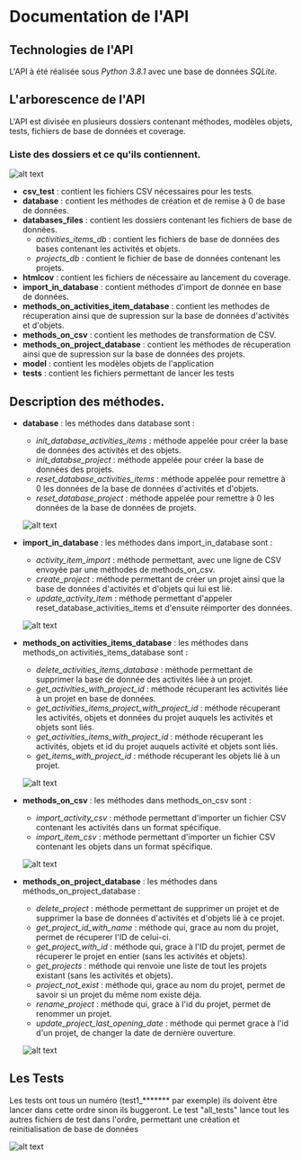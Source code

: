 # Documentation de l'API

## Technologies de l'API

L'API à été réalisée sous *Python 3.8.1* avec une base de données *SQLite*.

## L'arborescence de l'API

L'API est divisée en plusieurs dossiers contenant méthodes, modèles objets, tests, fichiers de base de données et coverage.

### Liste des dossiers et ce qu'ils contiennent.

![alt text](../../pictures/Api/Api_resume.png)

- **csv_test** : contient les fichiers CSV nécessaires pour les tests.
- **database** : contient les méthodes de création et de remise à 0 de base de données.
- **databases_files** : contient les dossiers contenant les fichiers de base de données.
  - *activities_items_db* : contient les fichiers de base de données des bases contenant les activités et objets.
  - *projects_db* : contient le fichier de base de données contenant les projets.
- **htmlcov** : contient les fichiers de nécessaire au lancement du coverage.
- **import_in_database** : contient méthodes d'import de donnée en base de données.
- **methods_on_activities_item_database** : contient les methodes de récuperation ainsi que de supression sur la base de données d'activités et d'objets.
- **methods_on_csv** : contient les methodes de transformation de CSV.
- **methods_on_project_database** : contient les méthodes de récuperation ainsi que de supression sur la base de données des projets.
- **model** : contient les modèles objets de l'application
- **tests** : contient les fichiers permettant de lancer les tests

## Description des méthodes.

- **database** : les méthodes dans database sont :
  - *init_database_activities_items* : méthode appelée pour créer la base de données des activités et des objets.
  - *init_databse_project* : méthode appelée pour créer la base de données des projets.
  - *reset_database_activities_items* : méthode appelée pour remettre à 0 les données de la base de données d'activités et d'objets.
  - *reset_database_project* : méthode appelée pour remettre à 0 les données de la base de données de projets.

  ![alt text](../../pictures/Api/Api_detail_1.png)
  
  
- **import_in_database** : les méthodes dans import_in_database sont :
  - *activity_item_import* : méthode permettant, avec une ligne de CSV envoyée par une méthodes de methods_on_csv.
  - *create_project* : méthode permettant de créer un projet ainsi que la base de données d'activités et d'objets qui lui est lié.
  - *update_activity_item* : méthode permettant d'appeler reset_database_activities_items et d'ensuite réimporter des données.

  ![alt text](../../pictures/Api/Api_detail_2.png)
  

- **methods_on activities_items_database** : les méthodes dans methods_on activities_items_database sont :
  - *delete_activities_items_database* : méthode permettant de supprimer la base de donnée des activités liée à un projet.
  - *get_activities_with_project_id* : méthode récuperant les activités liée à un projet en base de données.
  - *get_activities_items_project_with_project_id* : méthode récuperant les activités, objets et données du projet auquels les activités et objets sont liés. 
  - *get_activities_items_with_project_id* : méthode récuperant les activités, objets et id du projet auquels activité et objets sont liés.
  - *get_items_with_project_id* : méthode récuperant les objets lié à un projet.

  ![alt text](../../pictures/Api/Api_detail_3.png)

  
- **methods_on_csv** : les méthodes dans methods_on_csv sont : 
  - *import_activity_csv* : méthode permettant d'importer un fichier CSV contenant les activités dans un format spécifique.
  - *import_item_csv* : méthode permettant d'importer un fichier CSV contenant les objets dans un format spécifique. 

  ![alt text](../../pictures/Api/Api_detail_4.png)

- **methods_on_project_database** : les méthodes dans méthods_on_project_database : 
  - *delete_project* : méthode permettant de supprimer un projet et de supprimer la base de données d'activités et d'objets lié à ce projet.
  - *get_project_id_with_name* :  méthode qui, grace au nom du projet, permet de récuperer l'ID de celui-ci.
  - *get_project_with_id* : méthode qui, grace à l'ID du projet, permet de récuperer le projet en entier (sans les activités et objets).
  - *get_projects* : méthode qui renvoie une liste de tout les projets existant (sans les activités et objets).
  - *project_not_exist* : méthode qui, grace au nom du projet, permet de savoir si un projet du même nom existe déja.
  - *rename_project* : méthode qui, grace à l'id du projet, permet de renommer un projet.
  - *update_project_last_opening_date* : méthode qui permet grace à l'id d'un projet, de changer la date de dernière ouverture.

  ![alt text](../../pictures/Api/Api_detail_5.png) 
 

## Les Tests
Les tests ont tous un numéro (test1_******* par exemple) ils doivent être lancer dans cette ordre sinon ils buggeront.
Le test "all_tests" lance tout les autres fichiers de test dans l'ordre, permettant une création et reinitialisation de base de données

![alt text](../../pictures/Api/Api_test.png)